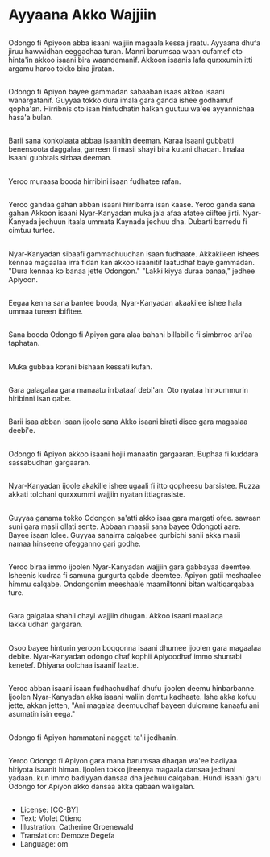 # Ayyaana Akko Wajjiin

##
Odongo fi Apiyoon abba isaani wajjiin magaala kessa jiraatu. Ayyaana dhufa jiruu hawwidhan eeggachaa turan. Manni barumsaa waan cufamef oto hinta'in akkoo isaani bira waandemanif. Akkoon isaanis lafa qurxxumin itti argamu haroo tokko bira jiratan.


##
Odongo fi Apiyon bayee gammadan sabaaban isaas akkoo isaani wanargatanif. Guyyaa tokko dura imala gara ganda ishee godhamuf qopha'an. Hirribnis oto isan hinfudhatin halkan guutuu wa'ee ayyannichaa hasa'a bulan.

##
Barii sana konkolaata abbaa isaanitin deeman. Karaa isaani gubbatti benensoota daggalaa, garreen fi masii shayi bira kutani dhaqan. Imalaa isaani gubbtais sirbaa deeman.

##
Yeroo muraasa booda hirribini isaan fudhatee rafan.

##
Yeroo gandaa gahan abban isaani hirribarra isan kaase. Yeroo ganda sana gahan Akkoon isaani Nyar-Kanyadan muka jala afaa afatee ciiftee jirti. Nyar-Kanyada jechuun itaala ummata Kaynada jechuu dha. Dubarti barredu fi cimtuu turtee.


##
Nyar-Kanyadan sibaafi gammachuudhan isaan fudhaate. Akkakileen ishees kennaa magaalaa irra fidan kan akkoo isaanitif laatudhaf baye gammadan. "Dura kennaa ko banaa jette Odongon." "Lakki kiyya duraa banaa," jedhee Apiyoon.

##
Eegaa kenna sana bantee booda, Nyar-Kanyadan akaakilee ishee hala ummaa tureen ibifitee.

##
Sana booda Odongo fi Apiyon gara alaa bahani billabillo fi simbrroo ari'aa taphatan.

##
Muka gubbaa korani bishaan kessati kufan.

##
Gara galagalaa gara manaatu irrbataaf debi'an. Oto nyataa hinxummurin hiribinni isan qabe.

##
Barii isaa abban isaan ijoole sana Akko isaani birati disee gara magaalaa deebi'e.

##
Odongo fi Apiyon akkoo isaani hojii manaatin gargaaran. Buphaa fi kuddara sassabudhan gargaaran.

##
Nyar-Kanyadan ijoole akakille ishee ugaali fi itto qopheesu barsistee. Ruzza akkati tolchani qurxxummi wajjiin nyatan ittiagrasiste.

##
Guyyaa ganama tokko Odongon sa'atti akko isaa gara margati ofee. sawaan suni gara masii ollati sente. Abbaan maasii sana bayee Odongoti aare. Bayee isaan lolee. Guyyaa sanairra calqabee gurbichi sanii akka masii namaa hinseene ofegganno gari godhe.

##
Yeroo biraa immo ijoolen Nyar-Kanyadan wajjiin gara gabbayaa deemtee. Isheenis kudraa fi samuna gurgurta qabde deemtee. Apiyon gatii meshaalee himmu calqabe. Ondongonim meeshaale maamiltonni bitan waltiqarqabaa ture.

##
Gara galgalaa shahii chayi wajjiin dhugan. Akkoo isaani maallaqa lakka'udhan gargaran.

##
Osoo bayee hinturin yeroon boqqonna isaani dhumee ijoolen gara magaalaa debite. Nyar-Kanyadan odongo dhaf kophii Apiyoodhaf immo shurrabi kenetef. Dhiyana oolchaa isaanif laatte.

##
Yeroo abban isaani isaan fudhachudhaf dhufu ijoolen deemu hinbarbanne. Ijoolen Nyar-Kanyadan akka isaani waliin demtu kadhaate. Ishe akka kofuu jette, akkan jetten, "Ani magalaa deemuudhaf bayeen dulomme kanaafu ani asumatin isin eega."

##
Odongo fi Apiyon hammatani naggati ta'ii jedhanin.

##
Yeroo Odongo fi Apiyon gara mana barumsaa dhaqan wa'ee badiyaa hiriyota isaanit himan. Ijoolen tokko jireenya magaala dansaa jedhani yadaan. kun immo badiyyan dansaa dha jechuu calqaban. Hundi isaani garu Odongo for Apiyon akko dansaa akka qabaan waligalan.

##
* License: [CC-BY]
* Text: Violet Otieno
* Illustration: Catherine Groenewald
* Translation: Demoze Degefa
* Language: om
